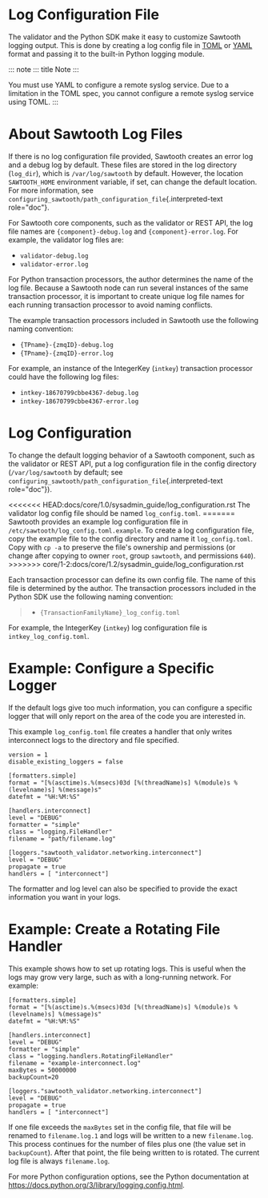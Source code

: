 # Log Configuration File

The validator and the Python SDK make it easy to customize Sawtooth
logging output. This is done by creating a log config file in
[TOML](https://github.com/toml-lang/toml) or [YAML](http://yaml.org)
format and passing it to the built-in Python logging module.

::: note
::: title
Note
:::

You must use YAML to configure a remote syslog service. Due to a
limitation in the TOML spec, you cannot configure a remote syslog
service using TOML.
:::

# About Sawtooth Log Files

<!--
  Licensed under Creative Commons Attribution 4.0 International License
  https://creativecommons.org/licenses/by/4.0/
-->

If there is no log configuration file provided, Sawtooth creates an
error log and a debug log by default. These files are stored in the log
directory (`log_dir`), which is `/var/log/sawtooth` by default. However,
the location `SAWTOOTH_HOME` environment variable, if set, can change
the default location. For more information, see
`configuring_sawtooth/path_configuration_file`{.interpreted-text
role="doc"}.

For Sawtooth core components, such as the validator or REST API, the log
file names are `{component}-debug.log` and `{component}-error.log`. For
example, the validator log files are:

-   `validator-debug.log`
-   `validator-error.log`

For Python transaction processors, the author determines the name of the
log file. Because a Sawtooth node can run several instances of the same
transaction processor, it is important to create unique log file names
for each running transaction processor to avoid naming conflicts.

The example transaction processors included in Sawtooth use the
following naming convention:

-   `{TPname}-{zmqID}-debug.log`
-   `{TPname}-{zmqID}-error.log`

For example, an instance of the IntegerKey (`intkey`) transaction
processor could have the following log files:

-   `intkey-18670799cbbe4367-debug.log`
-   `intkey-18670799cbbe4367-error.log`

# Log Configuration

To change the default logging behavior of a Sawtooth component, such as
the validator or REST API, put a log configuration file in the config
directory (`/var/log/sawtooth` by default; see
`configuring_sawtooth/path_configuration_file`{.interpreted-text
role="doc"}).

\<\<\<\<\<\<\< HEAD:docs/core/1.0/sysadmin_guide/log_configuration.rst
The validator log config file should be named `log_config.toml`. =======
Sawtooth provides an example log configuration file in
`/etc/sawtooth/log_config.toml.example`. To create a log configuration
file, copy the example file to the config directory and name it
`log_config.toml`. Copy with `cp -a` to preserve the file\'s ownership
and permissions (or change after copying to owner `root`, group
`sawtooth`, and permissions `640`). \>\>\>\>\>\>\>
core/1-2:docs/core/1.2/sysadmin_guide/log_configuration.rst

Each transaction processor can define its own config file. The name of
this file is determined by the author. The transaction processors
included in the Python SDK use the following naming convention:

> -   `{TransactionFamilyName}_log_config.toml`

For example, the IntegerKey (`intkey`) log configuration file is
`intkey_log_config.toml`.

# Example: Configure a Specific Logger

If the default logs give too much information, you can configure a
specific logger that will only report on the area of the code you are
interested in.

This example `log_config.toml` file creates a handler that only writes
interconnect logs to the directory and file specified.

``` none
version = 1
disable_existing_loggers = false

[formatters.simple]
format = "[%(asctime)s.%(msecs)03d [%(threadName)s] %(module)s %(levelname)s] %(message)s"
datefmt = "%H:%M:%S"

[handlers.interconnect]
level = "DEBUG"
formatter = "simple"
class = "logging.FileHandler"
filename = "path/filename.log"

[loggers."sawtooth_validator.networking.interconnect"]
level = "DEBUG"
propagate = true
handlers = [ "interconnect"]
```

The formatter and log level can also be specified to provide the exact
information you want in your logs.

# Example: Create a Rotating File Handler

This example shows how to set up rotating logs. This is useful when the
logs may grow very large, such as with a long-running network. For
example:

``` none
[formatters.simple]
format = "[%(asctime)s.%(msecs)03d [%(threadName)s] %(module)s %(levelname)s] %(message)s"
datefmt = "%H:%M:%S"

[handlers.interconnect]
level = "DEBUG"
formatter = "simple"
class = "logging.handlers.RotatingFileHandler"
filename = "example-interconnect.log"
maxBytes = 50000000
backupCount=20

[loggers."sawtooth_validator.networking.interconnect"]
level = "DEBUG"
propagate = true
handlers = [ "interconnect"]
```

If one file exceeds the `maxBytes` set in the config file, that file
will be renamed to `filename.log.1` and logs will be written to a new
`filename.log`. This process continues for the number of files plus one
(the value set in `backupCount`). After that point, the file being
written to is rotated. The current log file is always `filename.log`.

For more Python configuration options, see the Python documentation at
<https://docs.python.org/3/library/logging.config.html>.
